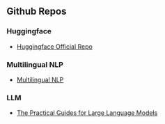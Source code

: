 ## Github Repos


### Huggingface
- [Huggingface Official Repo](https://github.com/huggingface)


### Multilingual NLP
- [Multilingual NLP](https://github.com/multilingual-dh/nlp-resources)

### LLM
- [The Practical Guides for Large Language Models](https://github.com/Mooler0410/LLMsPracticalGuide)

